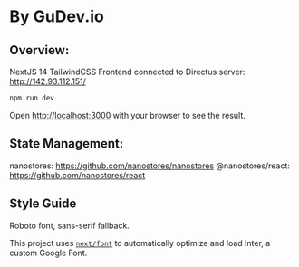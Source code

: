 # By GuDev.io

## Overview:

NextJS 14 TailwindCSS Frontend connected to
Directus server: http://142.93.112.151/


```bash
npm run dev

```

Open [http://localhost:3000](http://localhost:3000) with your browser to see the result.

## State Management:

nanostores: https://github.com/nanostores/nanostores
@nanostores/react: https://github.com/nanostores/react


## Style Guide

Roboto font, sans-serif fallback.

This project uses [`next/font`](https://nextjs.org/docs/basic-features/font-optimization) to automatically optimize and load Inter, a custom Google Font.
